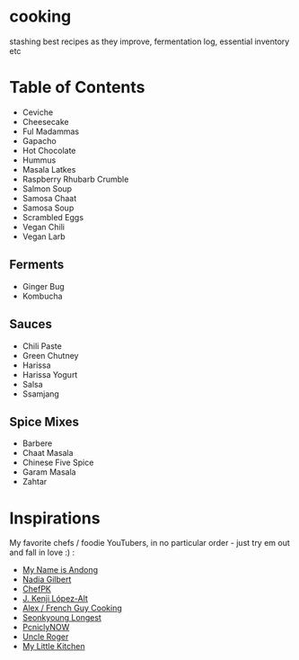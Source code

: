 # cooking
stashing best recipes as they improve, fermentation log, essential inventory etc

# Table of Contents
* Ceviche
* Cheesecake
* Ful Madammas
* Gapacho
* Hot Chocolate
* Hummus
* Masala Latkes
* Raspberry Rhubarb Crumble
* Salmon Soup
* Samosa Chaat
* Samosa Soup
* Scrambled Eggs
* Vegan Chili
* Vegan Larb
## Ferments
* Ginger Bug
* Kombucha
## Sauces
* Chili Paste
* Green Chutney
* Harissa
* Harissa Yogurt
* Salsa
* Ssamjang
## Spice Mixes
* Barbere
* Chaat Masala
* Chinese Five Spice
* Garam Masala
* Zahtar

# Inspirations
My favorite chefs / foodie YouTubers, in no particular order - just try em out and fall in love :) :
* [My Name is Andong](https://www.youtube.com/c/mynameisandong)
* [Nadia Gilbert](https://www.youtube.com/c/NadiaGilbert)
* [ChefPK](https://www.youtube.com/c/CHEFPKR)
* [J. Kenji López-Alt](https://www.youtube.com/c/JKenjiLopezAlt)
* [Alex / French Guy Cooking](https://www.youtube.com/c/FrenchGuyCooking)
* [Seonkyoung Longest](https://www.youtube.com/c/SeonkyoungLongest)
* [PcniclyNOW](https://www.youtube.com/c/PicniclyNOW) 
* [Uncle Roger](https://www.youtube.com/c/mrnigelng)
* [My Little Kitchen](https://www.youtube.com/c/MyLittleKitchenRecipes/)
